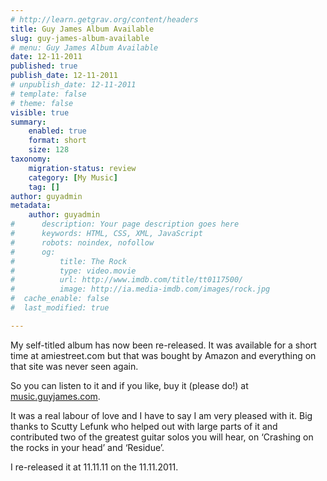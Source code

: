 ```yaml
---
# http://learn.getgrav.org/content/headers
title: Guy James Album Available
slug: guy-james-album-available
# menu: Guy James Album Available
date: 12-11-2011
published: true
publish_date: 12-11-2011
# unpublish_date: 12-11-2011
# template: false
# theme: false
visible: true
summary:
    enabled: true
    format: short
    size: 128
taxonomy:
    migration-status: review
    category: [My Music]
    tag: []
author: guyadmin
metadata:
    author: guyadmin
#      description: Your page description goes here
#      keywords: HTML, CSS, XML, JavaScript
#      robots: noindex, nofollow
#      og:
#          title: The Rock
#          type: video.movie
#          url: http://www.imdb.com/title/tt0117500/
#          image: http://ia.media-imdb.com/images/rock.jpg
#  cache_enable: false
#  last_modified: true

---
```


My self-titled album has now been re-released. It was available for a short time at amiestreet.com but that was bought by Amazon and everything on that site was never seen again.

So you can listen to it and if you like, buy it (please do!) at [music.guyjames.com](https://music.guyjames.com).

It was a real labour of love and I have to say I am very pleased with it. Big thanks to Scutty Lefunk who helped out with large parts of it and contributed two of the greatest guitar solos you will hear, on ‘Crashing on the rocks in your head’ and ‘Residue’.

I re-released it at 11.11.11 on the 11.11.2011.
